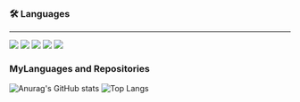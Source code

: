 ### 🛠 Languages

---

<img src="https://img.shields.io/badge/CSS3-1572B6?style=flat-square&logo=CSS3&logoColor=white"/> </t>
<img src="https://img.shields.io/badge/HTML5-E34F26?style=flat-square&logo=HTML5&logoColor=white"/> 
<img src="https://img.shields.io/badge/JavaScript-F7DF1E?style=flat-square&logo=JavaScript&logoColor=white"/>
<img src="https://img.shields.io/badge/React-61DAFB?style=flat-square&logo=React&logoColor=white"/>
<img src="https://img.shields.io/badge/TypeScript-3178C6?style=flat-square&logo=typescript&logoColor=white" />

### MyLanguages and Repositories

![Anurag's GitHub stats](https://github-readme-stats.vercel.app/api?username=JungJihun1012&show_icons=true&theme=tokyonight)
![Top Langs](https://github-readme-stats.vercel.app/api/top-langs/?username=JungJihun1012&layout=compact)
